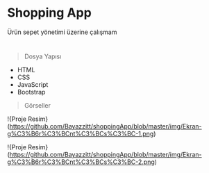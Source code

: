 # Shopping App

 Ürün sepet yönetimi üzerine çalışmam
#
>Dosya Yapısı
* HTML
* CSS
* JavaScript
* Bootstrap

> Görseller

!{Proje Resim}(https://github.com/Bayazzitt/shoppingApp/blob/master/img/Ekran-g%C3%B6r%C3%BCnt%C3%BCs%C3%BC-1.png)

!{Proje Resim}(https://github.com/Bayazzitt/shoppingApp/blob/master/img/Ekran-g%C3%B6r%C3%BCnt%C3%BCs%C3%BC-2.png)